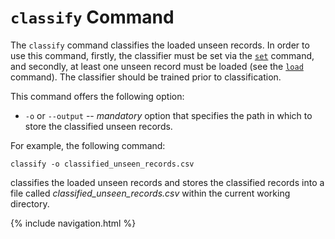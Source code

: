 # `classify` Command

The `classify` command classifies the loaded unseen records. In order to use this command, firstly, the classifier must be set via the [`set`](#set) command, and secondly, at least one unseen record must be loaded (see the [`load`](#load) command). The classifier should be trained prior to classification.

This command offers the following option:

* `-o` or `--output` -- _mandatory_ option that specifies the path in which to store the classified unseen records.

For example, the following command:

    classify -o classified_unseen_records.csv

classifies the loaded unseen records and stores the classified records into a file called _classified\_unseen\_records.csv_ within the current working directory.

{% include navigation.html %}
